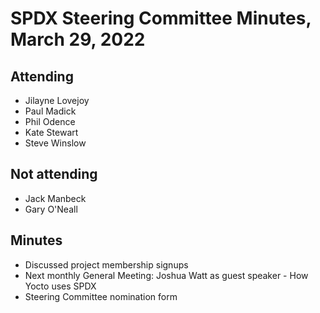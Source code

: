 # SPDX Steering Committee Minutes, March 29, 2022

## Attending
* Jilayne Lovejoy
* Paul Madick
* Phil Odence
* Kate Stewart
* Steve Winslow

## Not attending
* Jack Manbeck
* Gary O'Neall

## Minutes
* Discussed project membership signups
* Next monthly General Meeting: Joshua Watt as guest speaker - How Yocto uses SPDX
* Steering Committee nomination form
